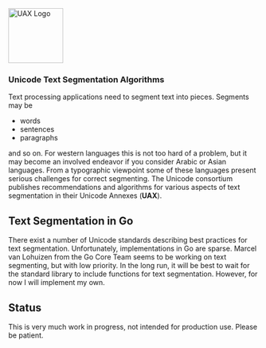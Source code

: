 <img alt="UAX Logo" src="http://npillmayer.github.io/UAX/img/UAX-Logo.svg" width="110" style="max-width:110">

### Unicode Text Segmentation Algorithms

Text processing applications need to segment text into pieces. Segments may be

* words
* sentences
* paragraphs

and so on. For western languages this is not too hard of a problem, but it may become an involved endeavor if you consider Arabic or Asian languages. From a typographic viewpoint some of these languages present serious challenges for correct segmenting. The Unicode consortium publishes recommendations and algorithms for various aspects of text segmentation in their Unicode Annexes (**UAX**).

## Text Segmentation in Go

There exist a number of Unicode standards describing best practices for text segmentation. Unfortunately, implementations in Go are sparse. Marcel van Lohuizen from the Go Core Team seems to be working on text segmenting, but with low priority. In the long run, it will be best to wait for the standard library to include functions for text segmentation. However, for now I will implement my own.

## Status

This is very much work in progress, not intended for production use. Please be patient.

